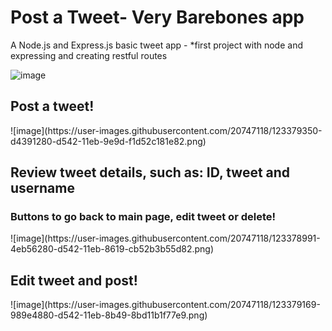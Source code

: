 # Post a Tweet- Very Barebones app
A Node.js  and Express.js basic tweet app - *first project with node and expressing and creating restful routes

![image](https://user-images.githubusercontent.com/20747118/123378792-0d24b780-d542-11eb-9059-89173f7f77b8.png)

<h2>Post a tweet!</h2>
![image](https://user-images.githubusercontent.com/20747118/123379350-d4391280-d542-11eb-9e9d-f1d52c181e82.png)

<h2>Review tweet details, such as: ID, tweet and username</h2>
<h3>Buttons to go back to main page, edit tweet or delete!</h3>
![image](https://user-images.githubusercontent.com/20747118/123378991-4eb56280-d542-11eb-8619-cb52b3b55d82.png)

<h2>Edit tweet and post!</h2>
![image](https://user-images.githubusercontent.com/20747118/123379169-989e4880-d542-11eb-8b49-8bd11b1f77e9.png)


